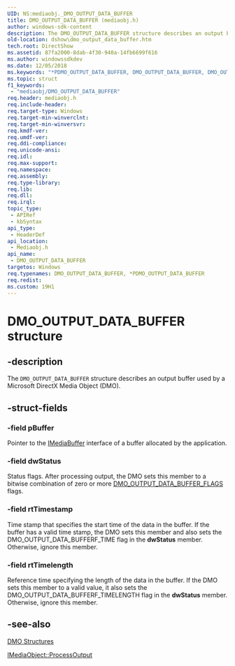 ```yaml
---
UID: NS:mediaobj._DMO_OUTPUT_DATA_BUFFER
title: DMO_OUTPUT_DATA_BUFFER (mediaobj.h)
author: windows-sdk-content
description: The DMO_OUTPUT_DATA_BUFFER structure describes an output buffer used by a Microsoft DirectX Media Object (DMO).
old-location: dshow\dmo_output_data_buffer.htm
tech.root: DirectShow
ms.assetid: 87fa2000-8dab-4f30-940a-14fb6699f616
ms.author: windowssdkdev
ms.date: 12/05/2018
ms.keywords: "*PDMO_OUTPUT_DATA_BUFFER, DMO_OUTPUT_DATA_BUFFER, DMO_OUTPUT_DATA_BUFFER structure [DirectShow], DMO_OUTPUT_DATA_BUFFERStructure, PDMO_OUTPUT_DATA_BUFFER, PDMO_OUTPUT_DATA_BUFFER structure pointer [DirectShow], dshow.dmo_output_data_buffer, mediaobj/DMO_OUTPUT_DATA_BUFFER, mediaobj/PDMO_OUTPUT_DATA_BUFFER"
ms.topic: struct
f1_keywords: 
 - "mediaobj/DMO_OUTPUT_DATA_BUFFER"
req.header: mediaobj.h
req.include-header: 
req.target-type: Windows
req.target-min-winverclnt: 
req.target-min-winversvr: 
req.kmdf-ver: 
req.umdf-ver: 
req.ddi-compliance: 
req.unicode-ansi: 
req.idl: 
req.max-support: 
req.namespace: 
req.assembly: 
req.type-library: 
req.lib: 
req.dll: 
req.irql: 
topic_type:
 - APIRef
 - kbSyntax
api_type:
 - HeaderDef
api_location:
 - Mediaobj.h
api_name:
 - DMO_OUTPUT_DATA_BUFFER
targetos: Windows
req.typenames: DMO_OUTPUT_DATA_BUFFER, *PDMO_OUTPUT_DATA_BUFFER
req.redist: 
ms.custom: 19H1
---
```


# DMO_OUTPUT_DATA_BUFFER structure


## -description



The <code>DMO_OUTPUT_DATA_BUFFER</code> structure describes an output buffer used by a Microsoft DirectX Media Object (DMO).




## -struct-fields




### -field pBuffer

Pointer to the <a href="https://docs.microsoft.com/windows/desktop/api/mediaobj/nn-mediaobj-imediabuffer">IMediaBuffer</a> interface of a buffer allocated by the application.


### -field dwStatus

Status flags. After processing output, the DMO sets this member to a bitwise combination of zero or more <a href="https://docs.microsoft.com/windows/desktop/api/mediaobj/ne-mediaobj-_dmo_output_data_buffer_flags">DMO_OUTPUT_DATA_BUFFER_FLAGS</a> flags.


### -field rtTimestamp

Time stamp that specifies the start time of the data in the buffer. If the buffer has a valid time stamp, the DMO sets this member and also sets the DMO_OUTPUT_DATA_BUFFERF_TIME flag in the <b>dwStatus</b> member. Otherwise, ignore this member.


### -field rtTimelength

Reference time specifying the length of the data in the buffer. If the DMO sets this member to a valid value, it also sets the DMO_OUTPUT_DATA_BUFFERF_TIMELENGTH flag in the <b>dwStatus</b> member. Otherwise, ignore this member.


## -see-also




<a href="https://docs.microsoft.com/windows/desktop/DirectShow/dmo-structures">DMO Structures</a>



<a href="https://docs.microsoft.com/windows/desktop/api/mediaobj/nf-mediaobj-imediaobject-processoutput">IMediaObject::ProcessOutput</a>
 

 

